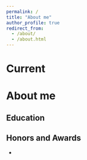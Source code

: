 ```yaml
---
permalink: /
title: "About me"
author_profile: true
redirect_from: 
  - /about/
  - /about.html
---
```



Current
======


About me
======


Education
------


Honors and Awards
------
- 



